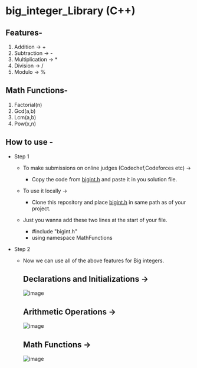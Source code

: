 # big_integer_Library (C++)

## Features-

 1) Addition -> +
 2) Subtraction -> -
 3) Multiplication -> *
 4) Division -> /
 5) Modulo -> %


## Math Functions-
 
 1) Factorial(n)
 2) Gcd(a,b)
 3) Lcm(a,b)
 4) Pow(x,n)
 
 
## How to use -

* Step 1
    * To make submissions on online judges (Codechef,Codeforces etc) ->
    
      * Copy the code from [bigint.h](#) and paste it in you solution file.
      
    * To use it locally ->
    
      * Clone this repository and place [bigint.h](#) in same path as of your project.
     
     * Just you wanna add these two lines at the start of your file.
     
       * #include "bigint.h" 
       * using namespace MathFunctions
    
* Step 2

  * Now we can use all of the above features for Big integers.
  
    ## Declarations and Initializations ->
    
    ![image](https://user-images.githubusercontent.com/79042363/176439221-cb34c022-149e-46bf-8504-79ce272d772d.png)
    
    ## Arithmetic Operations ->
    
    ![image](https://user-images.githubusercontent.com/79042363/176439965-1570f369-33c5-4b21-9e9a-03324934fee4.png)
    
    ## Math Functions ->
    
    ![image](https://user-images.githubusercontent.com/79042363/176440438-1c042aa9-5e3c-436e-ba07-c85877cc0a3d.png)



     
     
    
    
      


#
